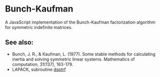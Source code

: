 # Bunch-Kaufman

A JavaScript implementation of the Bunch-Kaufman factorization algorithm for symmetric indefinite matrices.

## See also:
* Bunch, J. R., & Kaufman, L. (1977). Some stable methods for calculating inertia and solving symmetric linear systems. Mathematics of computation, 31(137), 163-179.
* LAPACK, subroutine [dsptrf](https://www.netlib.org/lapack/explore-html-3.6.1/d1/dcd/dsptrf_8f_a35c4da24aaa4746262d14b15880501da.html)
